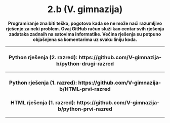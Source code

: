 <h1 align="center">2.b (V. gimnazija)</h1>

<p align="center"><b>Programiranje zna biti teško, pogotovo kada se ne može naći razumljivo rješenje za neki problem. Ovaj GitHub račun služi kao centar svih rješenja zadataka zadnaih na satovima informatike. Većina rješenja su potpuno objašnjena sa komentarima uz svaku liniju koda.</b></p>

<hr>
<h3 align="center">Python rješenja (2. razred): https://github.com/V-gimnazija-b/python-drugi-razred</h3>
<hr>
<h3 align="center">Python rješenja (1. razred): https://github.com/V-gimnazija-b/HTML-prvi-razred</h3>
<h3 align="center">HTML rješenja (1. razred): https://github.com/V-gimnazija-b/python-prvi-razred</h3>
<hr>


